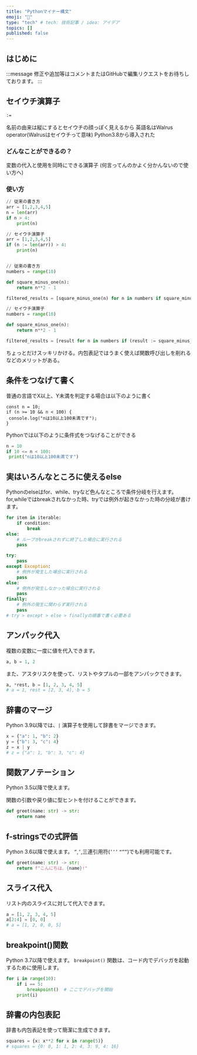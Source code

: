 ```yaml
---
title: "Pythonマイナー構文"
emoji: "🔖"
type: "tech" # tech: 技術記事 / idea: アイデア
topics: []
published: false
---
```



## はじめに

:::message
修正や追加等はコメントまたはGitHubで編集リクエストをお待ちしております。
:::

## セイウチ演算子

```txt
:=
```

名前の由来は縦にするとセイウチの顔っぽく見えるから
英語名はWalrus operator(Walrusはセイウチって意味)
Python3.8から導入された

### どんなことができるの？

変数の代入と使用を同時にできる演算子
(何言ってんのかよく分かんないので使い方へ)

### 使い方

```python
// 従来の書き方
arr = [1,2,3,4,5]
n = len(arr)
if n > 4:
    print(n)

// セイウチ演算子
arr = [1,2,3,4,5]
if (n := len(arr)) > 4:
    print(n)
```

```python

// 従来の書き方
numbers = range(10)

def square_minus_one(n):
    return n**2 - 1

filtered_results = [square_minus_one(n) for n in numbers if square_minus_one(n) > 1]

// セイウチ演算子
numbers = range(10)

def square_minus_one(n):
    return n**2 - 1

filtered_results = [result for n in numbers if (result := square_minus_one(n)) > 1]
```

ちょっとだけスッキリかける。内包表記ではうまく使えば関数呼び出しを削れるなどのメリットがある。

## 条件をつなげて書く

普通の言語でX以上、Y未満を判定する場合は以下のように書く

```tsx
const n = 10;
if (n >= 10 && n < 100) {
 console.log("nは10以上100未満です");
}
```

Pythonでは以下のように条件式をつなげることができる

```python
n = 10
if 10 <= n < 100:
 print("nは10以上100未満です")
```

## 実はいろんなところに使えるelse

Pythonのelseはfor、while、tryなど色んなところで条件分岐を行えます。
for,whileではbreakされなかった時、tryでは例外が起きなかった時の分岐が書けます。

```python
for item in iterable:
    if condition:
        break
else:
    # ループがbreakされずに終了した場合に実行される
    pass

try:
    pass
except Exception:
    # 例外が発生した場合に実行される
    pass
else:
    # 例外が発生しなかった場合に実行される
    pass
finally:
    # 例外の発生に関わらず実行される
    pass
# try > except > else > finallyの順番で書く必要ある
```

## アンパック代入

複数の変数に一度に値を代入できます。

```python
a, b = 1, 2
```

また、アスタリスクを使って、リストやタプルの一部をアンパックできます。

```python
a, *rest, b = [1, 2, 3, 4, 5]
# a = 1, rest = [2, 3, 4], b = 5
```

## 辞書のマージ

Python 3.9以降では、`|` 演算子を使用して辞書をマージできます。

```python
x = {"a": 1, "b": 2}
y = {"b": 3, "c": 4}
z = x | y
# z = {"a": 1, "b": 3, "c": 4}
```

## 関数アノテーション

Python 3.5以降で使えます。

関数の引数や戻り値に型ヒントを付けることができます。

```python
def greet(name: str) -> str:
    return name
```

## f-stringsでの式評価

Python 3.6以降で使えます。
`”`,`’`,三連引用符(`’’’` `“””`)でも利用可能です。

```python
def greet(name: str) -> str:
    return f"こんにちは、{name}!"
```

## スライス代入

リスト内のスライスに対して代入できます。

```python
a = [1, 2, 3, 4, 5]
a[2:4] = [0, 0]
# a = [1, 2, 0, 0, 5]
```

## breakpoint()関数

Python 3.7以降で使えます。
`breakpoint()` 関数は、コード内でデバッガを起動するために使用します。

```python
for i in range(10):
    if i == 5:
        breakpoint()  # ここでデバッグを開始
    print(i)
```

## 辞書の内包表記

辞書も内包表記を使って簡潔に生成できます。

```python
squares = {x: x**2 for x in range(5)}
# squares = {0: 0, 1: 1, 2: 4, 3: 9, 4: 16}
```
